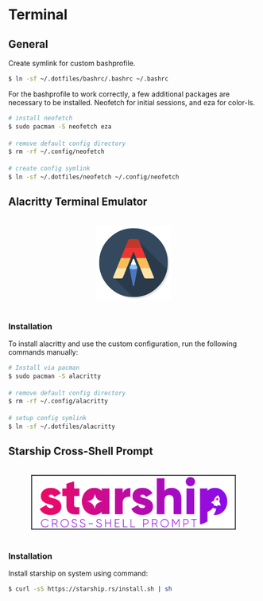 # Terminal

## General

Create symlink for custom bashprofile.

```bash
$ ln -sf ~/.dotfiles/bashrc/.bashrc ~/.bashrc
```

For the bashprofile to work correctly, a few additional packages are necessary to be installed. Neofetch for initial sessions, and eza for color-ls.

```bash
# install neofetch
$ sudo pacman -S neofetch eza

# remove default config directory
$ rm -rf ~/.config/neofetch

# create config symlink
$ ln -sf ~/.dotfiles/neofetch ~/.config/neofetch
```

## Alacritty Terminal Emulator

<br/>
<div align="center">
    <img height="150px" src="../.assets/alacritty/alacritty-logo.png" alt="Image Description">
</div>

<br/>

###  Installation

To install alacritty and use the custom configuration, run the following commands manually:

```bash
# Install via pacman
$ sudo pacman -S alacritty

# remove default config directory
$ rm -rf ~/.config/alacritty

# setup config symlink
$ ln -sf ~/.dotfiles/alacritty
```

## Starship Cross-Shell Prompt

<br/>
<div align="center">
    <img height="110px" src="../.assets/starship/starship-logo.png.webp" alt="Image Description">
</div>

<br/>

### Installation

Install starship on system using command:

```bash
$ curl -sS https://starship.rs/install.sh | sh
```
